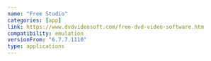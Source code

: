 ```yaml
---
name: "Free Studio"
categories: [app]
link: https://www.dvdvideosoft.com/free-dvd-video-software.htm
compatibility: emulation
versionFrom: "6.7.7.1110"
type: applications
---
```


